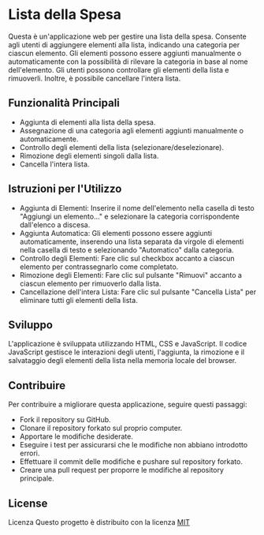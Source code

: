 
# Lista della Spesa

Questa è un'applicazione web per gestire una lista della spesa. Consente agli utenti di aggiungere elementi alla lista, indicando una categoria per ciascun elemento. Gli elementi possono essere aggiunti manualmente o automaticamente con la possibilità di rilevare la categoria in base al nome dell'elemento. Gli utenti possono controllare gli elementi della lista e rimuoverli. Inoltre, è possibile cancellare l'intera lista.

## Funzionalità Principali
- Aggiunta di elementi alla lista della spesa.
- Assegnazione di una categoria agli elementi aggiunti  manualmente o automaticamente.
- Controllo degli elementi della lista (selezionare/deselezionare).
- Rimozione degli elementi singoli dalla lista.
- Cancella l'intera lista.
## Istruzioni per l'Utilizzo
- Aggiunta di Elementi: Inserire il nome dell'elemento nella casella di testo "Aggiungi un elemento..." e selezionare la categoria corrispondente dall'elenco a discesa.
- Aggiunta Automatica: Gli elementi possono essere aggiunti automaticamente, inserendo una lista separata da virgole di elementi nella casella di testo e selezionando "Automatico" dalla categoria.
- Controllo degli Elementi: Fare clic sul checkbox accanto a ciascun elemento per contrassegnarlo come completato.
- Rimozione degli Elementi: Fare clic sul pulsante "Rimuovi" accanto a ciascun elemento per rimuoverlo dalla lista.
- Cancellazione dell'intera Lista: Fare clic sul pulsante "Cancella Lista" per eliminare tutti gli elementi della lista.
## Sviluppo
L'applicazione è sviluppata utilizzando HTML, CSS e JavaScript. Il codice JavaScript gestisce le interazioni degli utenti, l'aggiunta, la rimozione e il salvataggio degli elementi della lista nella memoria locale del browser.

## Contribuire
Per contribuire a migliorare questa applicazione, seguire questi passaggi:

- Fork il repository su GitHub.
- Clonare il repository forkato sul proprio computer.
- Apportare le modifiche desiderate.
- Eseguire i test per assicurarsi che le modifiche non abbiano introdotto errori.
- Effettuare il commit delle modifiche e pushare sul repository forkato.
- Creare una pull request per proporre le modifiche al repository principale.

## License

Licenza
Questo progetto è distribuito con la licenza [MIT](https://github.com/MatteoGeusa-Dev/Web-App-Lista-della-spesa/blob/main/LICENSE)
